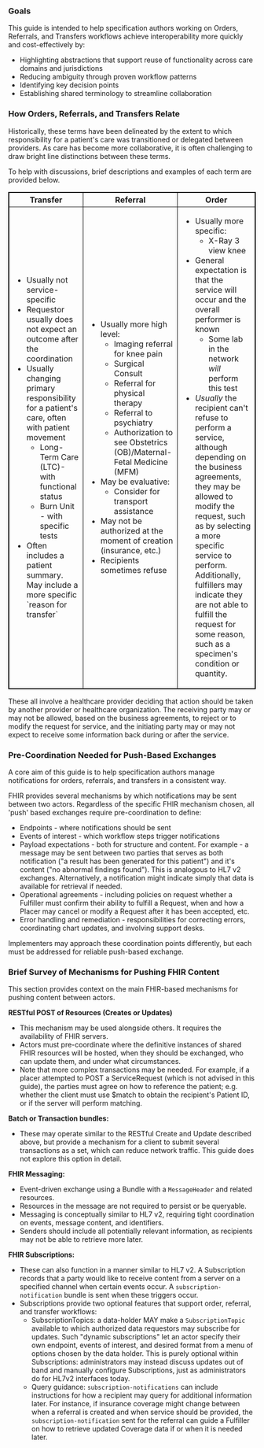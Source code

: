 ### Goals
This guide is intended to help specification authors working on Orders, Referrals, and Transfers workflows achieve interoperability more quickly and cost-effectively by:

* Highlighting abstractions that support reuse of functionality across care domains and jurisdictions
* Reducing ambiguity through proven workflow patterns
* Identifying key decision points
* Establishing shared terminology to streamline collaboration

### How Orders, Referrals, and Transfers Relate
Historically, these terms have been delineated by the extent to which responsibility for a patient's care was transitioned or delegated between providers. As care has become more collaborative, it is often challenging to draw bright line distinctions between these terms.  

To help with discussions, brief descriptions and examples of each term are provided below.

<table border="1" borderspacing="0" style='border: 1px solid black; border-collapse: collapse' class="table">
    <thead>
      <tr class="header">
        <th class="col-1">Transfer</th>
        <th class="col-1">Referral</th>
        <th class="col-1">Order</th>
      </tr>
    </thead>
    <tbody>
      <tr class="odd">
        <td>
          <ul>
            <li>Usually not service-specific</li>
            <li>Requestor usually does not expect an outcome after the coordination</li>
            <li>Usually changing primary responsibility for a patient's care, often with patient movement
              <ul>
                <li>Long-Term Care (LTC)- with functional status</li>
                <li>Burn Unit - with specific tests</li>
              </ul>
            </li>
            <li>Often includes a patient summary. May include a more specific `reason for transfer`</li>
          </ul>
        </td>
        <td>
          <ul>
            <li>Usually more high level:
              <ul>
                <li>Imaging referral for knee pain</li>
                <li>Surgical Consult</li>
                <li>Referral for physical therapy</li>
                <li>Referral to psychiatry</li>
                <li>Authorization to see Obstetrics (OB)/Maternal-Fetal Medicine (MFM)</li>
              </ul>
            </li>
            <li>May be evaluative:
              <ul>
                <li>Consider for transport assistance</li>
              </ul>
            </li>
            <li>
              May not be authorized at the moment of creation (insurance, etc.)
            </li>
            <li>
              Recipients sometimes refuse
            </li>
          </ul>
        </td>
        <td>
          <ul>
            <li>Usually more specific:
              <ul>
                <li>X-Ray 3 view knee</li>
              </ul>
            </li>
            <li>General expectation is that the service will occur and the overall performer is known
              <ul>
                <li>Some lab in the network <em>will</em> perform this test</li>
              </ul>
            </li>
            <li><em>Usually</em> the recipient can't refuse to perform a service, although depending on the business agreements, they may be allowed to modify the request, such as by selecting a more specific service to perform. Additionally, fulfillers may indicate they are not able to fulfill the request for some reason, such as a specimen's condition or quantity.
            </li>
          </ul>
        </td>
      </tr>
    </tbody>
  </table>

These all involve a healthcare provider deciding that action should be taken by another provider or healthcare organization. The receiving party may or may not be allowed, based on the business agreements, to reject or to modify the request for service, and the initiating party may or may not expect to receive some information back during or after the service.

### Pre-Coordination Needed for Push-Based Exchanges
A core aim of this guide is to help specification authors manage notifications for orders, referrals, and transfers in a consistent way. 

FHIR provides several mechanisms by which notifications may be sent between two actors. Regardless of the specific FHIR mechanism chosen, all 'push' based exchanges require pre-coordination to define:
* Endpoints - where notifications should be sent
* Events of interest - which workflow steps trigger notifications 
* Payload expectations - both for structure and content. For example - a message may be sent between two parties that serves as both notification ("a result has been generated for this patient") and it's content ("no abnormal findings found"). This is analogous to HL7 v2 exchanges. Alternatively, a notification might indicate simply that data is available for retrieval if needed.   
* Operational agreements - including policies on request whether a Fulfiller must confirm their ability to fulfill a Request, when and how a Placer may cancel or modify a Request after it has been accepted, etc. 
* Error handling and remediation - responsibilities for correcting errors, coordinating chart updates, and involving support desks.

Implementers may approach these coordination points differently, but each must be addressed for reliable push-based exchange.

### Brief Survey of Mechanisms for Pushing FHIR Content 
This section provides context on the main FHIR-based mechanisms for pushing content between actors.

**RESTful POST of Resources (Creates or Updates)**
* This mechanism may be used alongside others. It requires the availability of FHIR servers.
* Actors must pre-coordinate where the definitive instances of shared FHIR resources will be hosted, when they should be exchanged, who can update them, and under what circumstances.
* Note that more complex transactions may be needed. For example, if a placer attempted to POST a ServiceRequest (which is not advised in this guide), the parties must agree on how to reference the patient; e.g. whether the client must use $match to obtain the recipient's Patient ID, or if the server will perform matching.

**Batch or Transaction bundles:**
* These may operate similar to the RESTful Create and Update described above, but provide a mechanism for a client to submit several transactions as a set, which can reduce network traffic. This guide does not explore this option in detail.

**FHIR Messaging:**
* Event-driven exchange using a Bundle with a <code>MessageHeader</code> and related resources.
* Resources in the message are not required to persist or be queryable.
* Messaging is conceptually similar to HL7 v2, requiring tight coordination on events, message content, and identifiers.
* Senders should include all potentially relevant information, as recipients may not be able to retrieve more later.

**FHIR Subscriptions:**
* These can also function in a manner similar to HL7 v2. A Subscription records that a party would like to receive content from a server on a specified channel when certain events occur. A <code>subscription-notification</code> bundle is sent when these triggers occur.
* Subscriptions provide two optional features that support order, referral, and transfer workflows: 
    * SubscriptionTopics: a data-holder MAY make a <code>SubscriptionTopic</code> available to which authorized data requestors may subscribe for updates. Such "dynamic subscriptions" let an actor specify their own endpoint, events of interest, and desired format from a menu of options chosen by the data holder. This is purely optional within Subscriptions: administrators may instead discuss updates out of band and manually configure Subscriptions, just as administrators do for HL7v2 interfaces today. 
    * Query guidance: <code>subscription-notifications</code> can include instructions for how a recipient may query for additional information later. For instance, if insurance coverage might change between when a referral is created and when service should be provided, the <code>subscription-notification</code> sent for the referral can guide a Fulfiller on how to retrieve updated Coverage data if or when it is needed later.    

